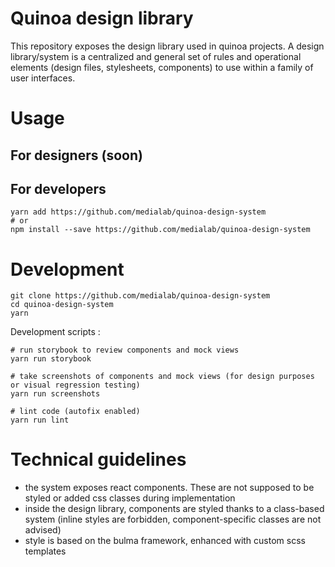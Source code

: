Quinoa design library
===

This repository exposes the design library used in quinoa projects. A design library/system is a centralized and general set of rules and operational elements (design files, stylesheets, components) to use within a family of user interfaces.


# Usage

## For designers (soon)

## For developers

```
yarn add https://github.com/medialab/quinoa-design-system
# or
npm install --save https://github.com/medialab/quinoa-design-system
```


# Development

```
git clone https://github.com/medialab/quinoa-design-system
cd quinoa-design-system
yarn
```

Development scripts :

```
# run storybook to review components and mock views
yarn run storybook

# take screenshots of components and mock views (for design purposes or visual regression testing)
yarn run screenshots

# lint code (autofix enabled)
yarn run lint
```

# Technical guidelines

- the system exposes react components. These are not supposed to be styled or added css classes during implementation
- inside the design library, components are styled thanks to a class-based system (inline styles are forbidden, component-specific classes are not advised)
- style is based on the bulma framework, enhanced with custom scss templates


